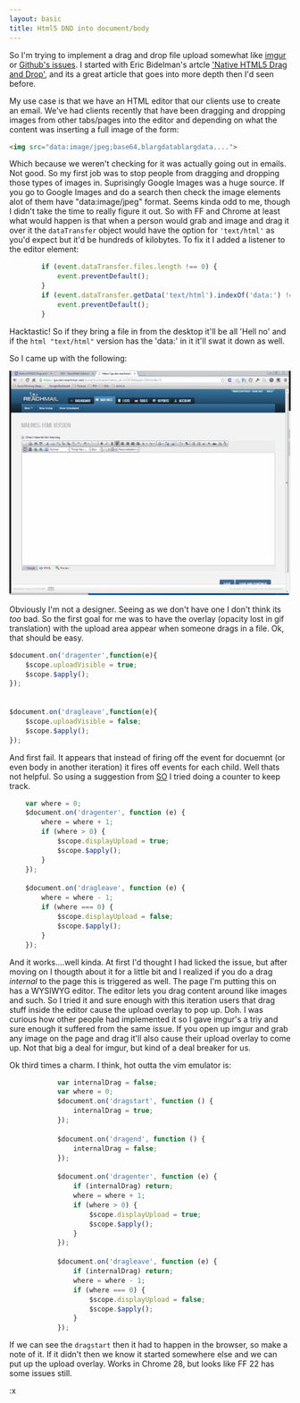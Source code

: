 ```yaml
---
layout: basic
title: Html5 DND into document/body
---
```


So I'm trying to implement a drag and drop file upload somewhat like [imgur](http://imgur.com/) or [Github's issues](http://github.com).
 I started with Eric Bidelman's artcle ['Native HTML5 Drag and Drop'](http://www.html5rocks.com/en/tutorials/dnd/basics/#toc-dragover-dragleave),
 and its a great article that goes into more depth then I'd seen before.

 My use case is that we have an HTML editor that our clients use to create an email. We've had clients recently that have been
 dragging and dropping images from other tabs/pages into the editor and depending on what the content was inserting a full image of the form:

```html
<img src="data:image/jpeg;base64,blargdatablargdata....">
```

Which because we weren't checking for it was actually going out in emails. Not good.
So my first job was to stop people from dragging and dropping those types of images in. Suprisingly Google Images was a huge source.
If you go to Google Images and do a search then check the image elements alot of them have "data:image/jpeg" format.
Seems kinda odd to me, though I didn't take the time to really figure it out. So with FF and Chrome at least what would happen
is that when a person would grab and image and drag it over it the ```dataTransfer``` object would have the option for ```'text/html'```
as you'd expect but it'd be hundreds of kilobytes. To fix it I added a listener to the editor element:

```javascript
        if (event.dataTransfer.files.length !== 0) {
            event.preventDefault();
        }
        if (event.dataTransfer.getData('text/html').indexOf('data:') != -1) {
            event.preventDefault();
        }
```

Hacktastic! So if they bring a file in from the desktop it'll be all 'Hell no' and if the ```html "text/html"``` version has
the 'data:' in it it'll swat it down as well.

So I came up with the following:

![Uploading Example](/images/uploading.gif)

Obviously I'm not a designer. Seeing as we don't have one I don't think its _too_ bad. So the first goal for me was to
have the overlay (opacity lost in gif translation) with the upload area appear when someone drags in a file. Ok, that should be easy.

```javascript
$document.on('dragenter',function(e){
    $scope.uploadVisible = true;
    $scope.$apply();
});


$document.on('dragleave',function(e){
    $scope.uploadVisible = false;
    $scope.$apply();
});
```

And first fail. It appears that instead of firing off the event for docuemnt (or even body in another iteration) it fires
off events for each child. Well thats not helpful. So using a suggestion from [SO](http://stackoverflow.com/questions/3144881/how-do-i-detect-a-html5-drag-event-entering-and-leaving-the-window-like-gmail-d)
I tried doing a counter to keep track.

```javascript
    var where = 0;
    $document.on('dragenter', function (e) {
        where = where + 1;
        if (where > 0) {
            $scope.displayUpload = true;
            $scope.$apply();
        }
    });

    $document.on('dragleave', function (e) {
        where = where - 1;
        if (where === 0) {
            $scope.displayUpload = false;
            $scope.$apply();
        }
    });
```

And it works....well kinda. At first I'd thought I had licked the issue, but after moving on I thougth about it for a little
bit and I realized if you do a drag _internal_ to the page this is triggered as well. The page I'm putting this on has a
WYSIWYG editor. The editor lets you drag content around like images and such. So I tried it and sure enough with this iteration
users that drag stuff inside the editor cause the upload overlay to pop up. Doh. I was curious how other people had implemented it
so I gave imgur's a triy and sure enough it suffered from the same issue. If you open up imgur and grab any image on the page
and drag it'll also cause their upload overlay to come up. Not that big a deal for imgur, but kind of a deal breaker for us.

Ok third times a charm. I think, hot outta the vim emulator is:

```javascript
            var internalDrag = false;
            var where = 0;
            $document.on('dragstart', function () {
                internalDrag = true;
            });

            $document.on('dragend', function () {
                internalDrag = false;
            });

            $document.on('dragenter', function (e) {
                if (internalDrag) return;
                where = where + 1;
                if (where > 0) {
                    $scope.displayUpload = true;
                    $scope.$apply();
                }
            });

            $document.on('dragleave', function (e) {
                if (internalDrag) return;
                where = where - 1;
                if (where === 0) {
                    $scope.displayUpload = false;
                    $scope.$apply();
                }
            });
```

If we can see the ```dragstart``` then it had to happen in the browser, so make a note of it. If it didn't then we know
it started somewhere else and we can put up the upload overlay. Works in Chrome 28, but looks like FF 22 has some issues still.



:x
